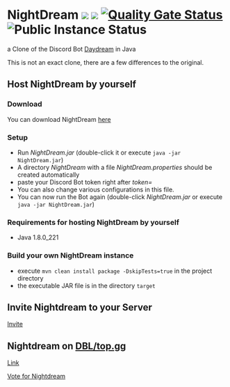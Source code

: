 # NightDream ![](https://github.com/JDiscordBots/NightDream/workflows/test%20and%20upload/badge.svg) ![](https://github.com/JDiscordBots/NightDream/workflows/static%20code%20analysis/badge.svg) [![Quality Gate Status](https://sonarcloud.io/api/project_badges/measure?project=NightDream&metric=alert_status)](https://sonarcloud.io/dashboard?id=NightDream) ![Public Instance Status](https://top.gg/api/widget/status/596643235523330070.png)
a Clone of the Discord Bot [Daydream](https://gitlab.com/botstudio/daydream) in Java

This is not an exact clone, there are a few differences to the original.

## Host NightDream by yourself
### Download
You can download NightDream [here](https://github.com/JDiscordBots/Nightdream/wiki/NightDream.jar)

### Setup
* Run *NightDream.jar* (double-click it or execute `java -jar NightDream.jar`)
* A directory *NightDream* with a file *NightDream.properties* should be created automatically
* paste your Discord Bot token right after *token=*
* You can also change various configurations in this file.
* You can now run the Bot again (double-click *NightDream.jar* or execute `java -jar NightDream.jar`)

### Requirements for hosting NightDream by yourself
* Java 1.8.0_221

### Build your own NightDream instance
* execute `mvn clean install package -DskipTests=true` in the project directory
* the executable JAR file is in the directory `target`

## Invite Nightdream to your Server
[Invite](https://discord.com/oauth2/authorize?client_id=596643235523330070&permissions=8&scope=bot)

## Nightdream on [DBL/top.gg](https://top.gg/)
[Link](https://top.gg/bot/596643235523330070)

[Vote for Nightdream](https://top.gg/bot/596643235523330070/vote)
